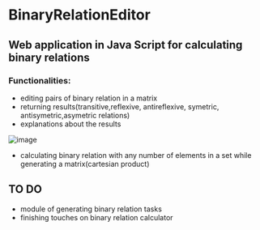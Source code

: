 # BinaryRelationEditor

## Web application in Java Script for calculating binary relations
### Functionalities:
- editing pairs of binary relation in a matrix
- returning results(transitive,reflexive, antireflexive, symetric, antisymetric,asymetric relations)
- explanations about the results

![image](https://github.com/user-attachments/assets/ec1a04a3-1ddc-4b5a-8e4c-10de0fb34ebc)

- calculating binary relation with any number of elements in a set while generating a matrix(cartesian product)



## TO DO
-  module of generating binary relation tasks
-  finishing touches on binary relation calculator


